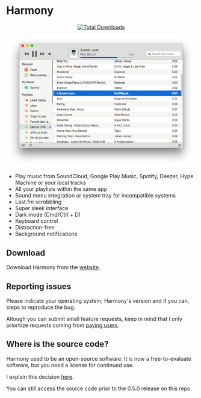 # Harmony

<p align="center">
<a href="https://github.com/vincelwt/harmony/releases/latest"><img src="https://img.shields.io/github/downloads/vincelwt/harmony/total.svg?maxAge=2592000" alt="Total Downloads" /></a>
</p>

<p align="center">
<img src="screenshot.png" alt="Harmony Screenshot"/>
</p>

* Play music from SoundCloud, Google Play Music, Spotify, Deezer, Hype Machine or your local tracks
* All your playlists within the same app
* Sound menu integration or system tray for incompatible systems
* Last.fm scrobbling
* Super sleek interface
* Dark mode (Cmd/Ctrl + D)
* Keyboard control
* Distraction-free
* Background notifications

## Download

Download Harmony from the [website](https://getharmony.xyz/download).

## Reporting issues

Please indicate your operating system, Harmony's version and if you can, steps to reproduce the bug.

Altough you can submit small feature requests, keep in mind that I only prioritize requests coming from [paying users](https://getharmony.xyz/buy).

## Where is the source code?

Harmony used to be an open-source software. It is now a free-to-evaluate software, but you need a license for continued use.

I explain this decision [here](https://getharmony.xyz/buy).

You can still access the source code prior to the 0.5.0 release on this repo.
